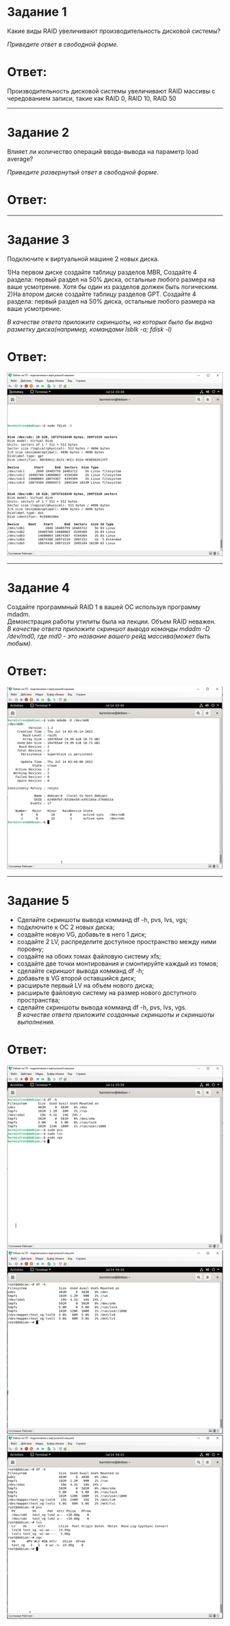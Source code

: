 # Задание 1  
Какие виды RAID увеличивают производительность дисковой системы?  

*Приведите ответ в свободной форме.*  

# Ответ:  

Производительность дисковой системы увеличивают RAID массивы с чередованием записи, такие как RAID 0, RAID 10, RAID 50  

---

# Задание 2

Влияет ли количество операций ввода-вывода на параметр load average?  

*Приведите развернутый ответ в свободной форме.* 

# Ответ:

---

# Задание 3
Подключите к виртуальной машине 2 новых диска.  

1)На первом диске создайте таблицу разделов MBR, Создайте 4 раздела: первый раздел на 50% диска, остальные любого размера на ваше усмотрение. Хотя бы один из разделов должен быть логическим.  
2)На втором диске создайте таблицу разделов GPT. Создайте 4 раздела: первый раздел на 50% диска, остальные любого размера на ваше усмотрение.  

*В качестве ответа приложите скриншоты, на которых было бы видно разметку диска(например, командами lsblk -a; fdisk -l)*

# Ответ:
![ScreenShot](https://github.com/pendolf1984/netology/blob/main/lesson2.6/1.PNG)

---

# Задание 4  
Создайте программный RAID 1 в вашей ОС используя программу mdadm.  
Демонстрация работы утилиты была на лекции. Объем RAID неважен.  
*В качестве ответа приложите скриншот вывода команды mdadm -D /dev/md0, где md0 - это название вашего рейд массива(может быть любым).*  

# Ответ:  
![ScreenShot](https://github.com/pendolf1984/netology/blob/main/lesson2.6/2.PNG)  

---

# Задание 5
* Сделайте скриншоты вывода комманд df -h, pvs, lvs, vgs;  
* подключите к ОС 2 новых диска;  
* создайте новую VG, добавьте в него 1 диск;  
* создайте 2 LV, распределите доступное пространство между ними поровну;  
* создайте на обоих томах файловую систему xfs;  
* создайте две точки монтирования и смонтируйте каждый из томов;  
* сделайте скриншот вывода комманд df -h;  
* добавьте в VG второй оставшийся диск;  
* расширьте первый LV на объем нового диска;  
* расширьте файловую систему на размер нового доступного пространства;  
* сделайте скриншоты вывода комманд df -h, pvs, lvs, vgs.  
*В качестве ответа приложите созданные скриншоты и скриншоты выполнения.*  

# Ответ:
![ScreenShot](https://github.com/pendolf1984/netology/blob/main/lesson2.6/3.PNG)  
![ScreenShot](https://github.com/pendolf1984/netology/blob/main/lesson2.6/4.PNG)  
![ScreenShot](https://github.com/pendolf1984/netology/blob/main/lesson2.6/5.PNG)  




